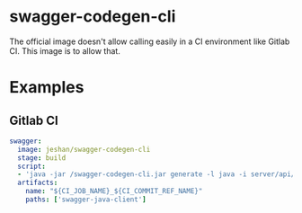 
# swagger-codegen-cli

The official image doesn't allow calling easily in a CI environment like Gitlab CI. This image is to allow that.

# Examples
## Gitlab CI
```yaml
swagger:
  image: jeshan/swagger-codegen-cli
  stage: build
  script:
  - 'java -jar /swagger-codegen-cli.jar generate -l java -i server/api/swagger/swagger.yaml -o swagger-java-client'
  artifacts:
    name: "${CI_JOB_NAME}_${CI_COMMIT_REF_NAME}"
    paths: ['swagger-java-client']
```
